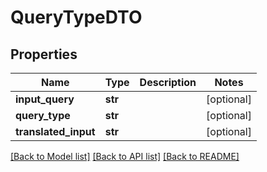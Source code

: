 # QueryTypeDTO

## Properties
Name | Type | Description | Notes
------------ | ------------- | ------------- | -------------
**input_query** | **str** |  | [optional] 
**query_type** | **str** |  | [optional] 
**translated_input** | **str** |  | [optional] 

[[Back to Model list]](../README.md#documentation-for-models) [[Back to API list]](../README.md#documentation-for-api-endpoints) [[Back to README]](../README.md)


